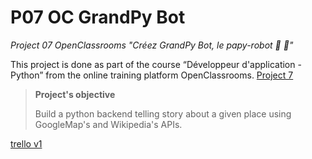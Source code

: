 # P07 OC GrandPy Bot
_Project 07 OpenClassrooms "Créez GrandPy Bot, le papy-robot 🤖 👴"_

This project is done as part of the course “Développeur d'application - Python”
from the online training platform OpenClassrooms.
[Project 7](https://openclassrooms.com/fr/paths/68/projects/158/assignment)

>__Project's objective__
>
>Build a python backend telling story about a given place using GoogleMap's and Wikipedia's APIs.

[trello v1](https://trello.com/b/KC7Is6wa/p07-papybot)